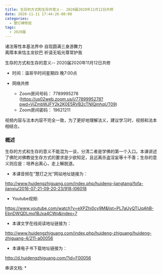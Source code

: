 ```yaml
---
title: ⽣存的⽅式和⽣存的意义-- 2020届2020年11月12日共修
date: 2020-11-11 17:44:26-08:00
categories:
  - 慧灯禅修班
tags:
  - 2020届
---
```

诸法等性本基法界中 自现圆满三身游舞力  
离障本来怙主龙钦巴 祈请无垢光尊常护我  

⽣存的⽅式和⽣存的意义-- 2020届2020年11月12日共修

* 时间：温哥华时间星期四 晚7:00点

* 网络共修
  * Zoom房间号码： 7789995278 (<https://us02web.zoom.us/j/7789995278?pwd=VjZmbWJFY2k2K0E5RVB2cTNIQmhqUT09>)
  * Zoom房间密码： 19621211

视频内容与法本内容不完全⼀致，为了更好地理解法义，建议学习时，视频和法本相结合。

### 概述

⽣存的⽅式和⽣存的意义不能混为⼀谈，分清⼆者是学佛的第⼀个⼊⼝。本课讲述了佛陀对佛教徒⽣存⽅式的要求是少欲知⾜，且远离杀盗淫妄等⼗不善；⽣存的意义则应是：培养出离⼼，⾛上解脱道。

- 本课⾳频在“慧灯之光“⽹站地址链接为：

<http://www.huidengzhiguang.com/index.php/huideng-jiangtang/fofa-jianxiu/2016-07-21-09-20-23/918-l06018>

- Youtube视频:

<https://www.youtube.com/watch?v=eXPZhi0cy9M&list=PL7aUyQTIJqAhB-EbnDWQDLmq1BJxa4CWq&index=7>

- 本课⽂字在线阅读地址链接为：

<http://www.huidengzhiguang.com/index.php/huideng-zhiguang/huideng-zhiguang-4/211-a00056>

- 本课电⼦书下载地址链接为：

<http://d.huidengzhiguang.com/?id=F00056>

串讲文档:
* 
